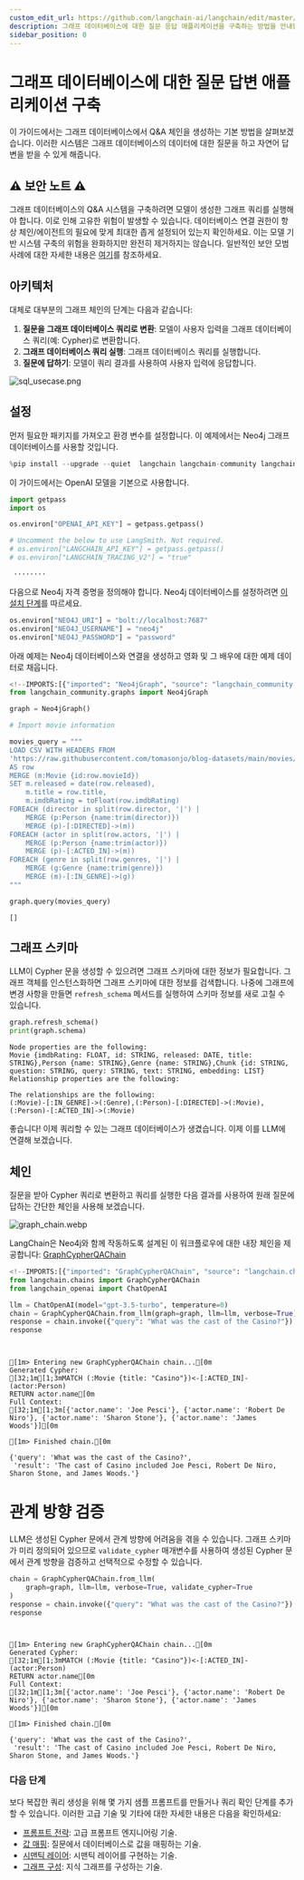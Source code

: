 ```yaml
---
custom_edit_url: https://github.com/langchain-ai/langchain/edit/master/docs/docs/tutorials/graph.ipynb
description: 그래프 데이터베이스에 대한 질문 응답 애플리케이션을 구축하는 방법을 안내합니다. 자연어로 질문에 답변을 제공합니다.
sidebar_position: 0
---
```


# 그래프 데이터베이스에 대한 질문 답변 애플리케이션 구축

이 가이드에서는 그래프 데이터베이스에서 Q&A 체인을 생성하는 기본 방법을 살펴보겠습니다. 이러한 시스템은 그래프 데이터베이스의 데이터에 대한 질문을 하고 자연어 답변을 받을 수 있게 해줍니다.

## ⚠️ 보안 노트 ⚠️

그래프 데이터베이스의 Q&A 시스템을 구축하려면 모델이 생성한 그래프 쿼리를 실행해야 합니다. 이로 인해 고유한 위험이 발생할 수 있습니다. 데이터베이스 연결 권한이 항상 체인/에이전트의 필요에 맞게 최대한 좁게 설정되어 있는지 확인하세요. 이는 모델 기반 시스템 구축의 위험을 완화하지만 완전히 제거하지는 않습니다. 일반적인 보안 모범 사례에 대한 자세한 내용은 [여기](https://docs/security)를 참조하세요.

## 아키텍처

대체로 대부분의 그래프 체인의 단계는 다음과 같습니다:

1. **질문을 그래프 데이터베이스 쿼리로 변환**: 모델이 사용자 입력을 그래프 데이터베이스 쿼리(예: Cypher)로 변환합니다.
2. **그래프 데이터베이스 쿼리 실행**: 그래프 데이터베이스 쿼리를 실행합니다.
3. **질문에 답하기**: 모델이 쿼리 결과를 사용하여 사용자 입력에 응답합니다.

![sql_usecase.png](../../static/img/graph_usecase.png)

## 설정

먼저 필요한 패키지를 가져오고 환경 변수를 설정합니다. 이 예제에서는 Neo4j 그래프 데이터베이스를 사용할 것입니다.

```python
%pip install --upgrade --quiet  langchain langchain-community langchain-openai neo4j
```


이 가이드에서는 OpenAI 모델을 기본으로 사용합니다.

```python
import getpass
import os

os.environ["OPENAI_API_KEY"] = getpass.getpass()

# Uncomment the below to use LangSmith. Not required.
# os.environ["LANGCHAIN_API_KEY"] = getpass.getpass()
# os.environ["LANGCHAIN_TRACING_V2"] = "true"
```

```output
 ········
```

다음으로 Neo4j 자격 증명을 정의해야 합니다. Neo4j 데이터베이스를 설정하려면 [이 설치 단계](https://neo4j.com/docs/operations-manual/current/installation/)를 따르세요.

```python
os.environ["NEO4J_URI"] = "bolt://localhost:7687"
os.environ["NEO4J_USERNAME"] = "neo4j"
os.environ["NEO4J_PASSWORD"] = "password"
```


아래 예제는 Neo4j 데이터베이스와 연결을 생성하고 영화 및 그 배우에 대한 예제 데이터로 채웁니다.

```python
<!--IMPORTS:[{"imported": "Neo4jGraph", "source": "langchain_community.graphs", "docs": "https://api.python.langchain.com/en/latest/graphs/langchain_community.graphs.neo4j_graph.Neo4jGraph.html", "title": "Build a Question Answering application over a Graph Database"}]-->
from langchain_community.graphs import Neo4jGraph

graph = Neo4jGraph()

# Import movie information

movies_query = """
LOAD CSV WITH HEADERS FROM 
'https://raw.githubusercontent.com/tomasonjo/blog-datasets/main/movies/movies_small.csv'
AS row
MERGE (m:Movie {id:row.movieId})
SET m.released = date(row.released),
    m.title = row.title,
    m.imdbRating = toFloat(row.imdbRating)
FOREACH (director in split(row.director, '|') | 
    MERGE (p:Person {name:trim(director)})
    MERGE (p)-[:DIRECTED]->(m))
FOREACH (actor in split(row.actors, '|') | 
    MERGE (p:Person {name:trim(actor)})
    MERGE (p)-[:ACTED_IN]->(m))
FOREACH (genre in split(row.genres, '|') | 
    MERGE (g:Genre {name:trim(genre)})
    MERGE (m)-[:IN_GENRE]->(g))
"""

graph.query(movies_query)
```


```output
[]
```


## 그래프 스키마

LLM이 Cypher 문을 생성할 수 있으려면 그래프 스키마에 대한 정보가 필요합니다. 그래프 객체를 인스턴스화하면 그래프 스키마에 대한 정보를 검색합니다. 나중에 그래프에 변경 사항을 만들면 `refresh_schema` 메서드를 실행하여 스키마 정보를 새로 고칠 수 있습니다.

```python
graph.refresh_schema()
print(graph.schema)
```

```output
Node properties are the following:
Movie {imdbRating: FLOAT, id: STRING, released: DATE, title: STRING},Person {name: STRING},Genre {name: STRING},Chunk {id: STRING, question: STRING, query: STRING, text: STRING, embedding: LIST}
Relationship properties are the following:

The relationships are the following:
(:Movie)-[:IN_GENRE]->(:Genre),(:Person)-[:DIRECTED]->(:Movie),(:Person)-[:ACTED_IN]->(:Movie)
```

좋습니다! 이제 쿼리할 수 있는 그래프 데이터베이스가 생겼습니다. 이제 이를 LLM에 연결해 보겠습니다.

## 체인

질문을 받아 Cypher 쿼리로 변환하고 쿼리를 실행한 다음 결과를 사용하여 원래 질문에 답하는 간단한 체인을 사용해 보겠습니다.

![graph_chain.webp](../../static/img/graph_chain.webp)

LangChain은 Neo4j와 함께 작동하도록 설계된 이 워크플로우에 대한 내장 체인을 제공합니다: [GraphCypherQAChain](/docs/integrations/graphs/neo4j_cypher)

```python
<!--IMPORTS:[{"imported": "GraphCypherQAChain", "source": "langchain.chains", "docs": "https://api.python.langchain.com/en/latest/chains/langchain_community.chains.graph_qa.cypher.GraphCypherQAChain.html", "title": "Build a Question Answering application over a Graph Database"}, {"imported": "ChatOpenAI", "source": "langchain_openai", "docs": "https://api.python.langchain.com/en/latest/chat_models/langchain_openai.chat_models.base.ChatOpenAI.html", "title": "Build a Question Answering application over a Graph Database"}]-->
from langchain.chains import GraphCypherQAChain
from langchain_openai import ChatOpenAI

llm = ChatOpenAI(model="gpt-3.5-turbo", temperature=0)
chain = GraphCypherQAChain.from_llm(graph=graph, llm=llm, verbose=True)
response = chain.invoke({"query": "What was the cast of the Casino?"})
response
```

```output


[1m> Entering new GraphCypherQAChain chain...[0m
Generated Cypher:
[32;1m[1;3mMATCH (:Movie {title: "Casino"})<-[:ACTED_IN]-(actor:Person)
RETURN actor.name[0m
Full Context:
[32;1m[1;3m[{'actor.name': 'Joe Pesci'}, {'actor.name': 'Robert De Niro'}, {'actor.name': 'Sharon Stone'}, {'actor.name': 'James Woods'}][0m

[1m> Finished chain.[0m
```


```output
{'query': 'What was the cast of the Casino?',
 'result': 'The cast of Casino included Joe Pesci, Robert De Niro, Sharon Stone, and James Woods.'}
```


# 관계 방향 검증

LLM은 생성된 Cypher 문에서 관계 방향에 어려움을 겪을 수 있습니다. 그래프 스키마가 미리 정의되어 있으므로 `validate_cypher` 매개변수를 사용하여 생성된 Cypher 문에서 관계 방향을 검증하고 선택적으로 수정할 수 있습니다.

```python
chain = GraphCypherQAChain.from_llm(
    graph=graph, llm=llm, verbose=True, validate_cypher=True
)
response = chain.invoke({"query": "What was the cast of the Casino?"})
response
```

```output


[1m> Entering new GraphCypherQAChain chain...[0m
Generated Cypher:
[32;1m[1;3mMATCH (:Movie {title: "Casino"})<-[:ACTED_IN]-(actor:Person)
RETURN actor.name[0m
Full Context:
[32;1m[1;3m[{'actor.name': 'Joe Pesci'}, {'actor.name': 'Robert De Niro'}, {'actor.name': 'Sharon Stone'}, {'actor.name': 'James Woods'}][0m

[1m> Finished chain.[0m
```


```output
{'query': 'What was the cast of the Casino?',
 'result': 'The cast of Casino included Joe Pesci, Robert De Niro, Sharon Stone, and James Woods.'}
```


### 다음 단계

보다 복잡한 쿼리 생성을 위해 몇 가지 샘플 프롬프트를 만들거나 쿼리 확인 단계를 추가할 수 있습니다. 이러한 고급 기술 및 기타에 대한 자세한 내용은 다음을 확인하세요:

* [프롬프트 전략](/docs/how_to/graph_prompting): 고급 프롬프트 엔지니어링 기술.
* [값 매핑](/docs/how_to/graph_mapping): 질문에서 데이터베이스로 값을 매핑하는 기술.
* [시맨틱 레이어](/docs/how_to/graph_semantic): 시맨틱 레이어를 구현하는 기술.
* [그래프 구성](/docs/how_to/graph_constructing): 지식 그래프를 구성하는 기술.